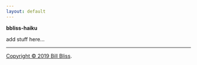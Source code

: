 ```yaml
---
layout: default
---
```


**bbliss-haiku**

add stuff here...

* * *
[Copyright © 2019 Bill Bliss](./LICENSE.html).






